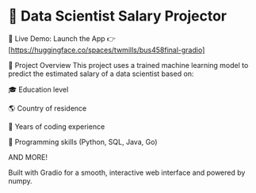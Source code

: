 # 💼 Data Scientist Salary Projector

🔗 Live Demo: 
Launch the App 👉 [https://huggingface.co/spaces/twmills/bus458final-gradio]

🚀 Project Overview
This project uses a trained machine learning model to predict the estimated salary of a data scientist based on:

🎓 Education level

🌎 Country of residence

🧠 Years of coding experience

🧰 Programming skills (Python, SQL, Java, Go)

AND MORE!

Built with Gradio for a smooth, interactive web interface and powered by numpy. 
